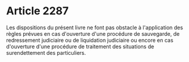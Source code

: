 # Article 2287

Les dispositions du présent livre ne font pas obstacle à l'application des règles prévues en cas d'ouverture d'une procédure de sauvegarde, de redressement judiciaire ou de liquidation judiciaire ou encore en cas d'ouverture d'une procédure de traitement des situations de surendettement des particuliers.
